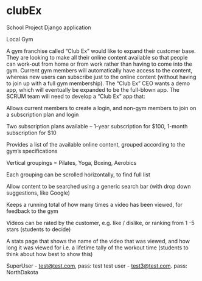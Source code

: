 # clubEx
School Project
Django application

Local Gym

A gym franchise called “Club Ex” would like to expand their customer base. They are looking to make all their online content available so that people can work-out from home or from work rather than having to come into the gym. Current gym members will automatically have access to the content, whereas new users can subscribe just to the online content (without having to join up with a full gym membership). The “Club Ex” CEO wants a demo app, which will eventually be expanded to be the full-blown app. The SCRUM team will need to develop a “Club Ex” app that:

Allows current members to create a login, and non-gym members to join on a subscription plan and login

Two subscription plans available – 1-year subscription for $100, 1-month subscription for $10

Provides a list of the available online content, grouped according to the gym’s specifications



Vertical groupings = Pilates, Yoga, Boxing, Aerobics

Each grouping can be scrolled horizontally, to find full list

Allow content to be searched using a generic search bar (with drop down suggestions, like Google)

Keeps a running total of how many times a video has been viewed, for feedback to the gym

Videos can be rated by the customer, e.g. like / dislike, or ranking from 1 -5 stars (students to decide)

A stats page that shows the name of the video that was viewed, and how long it was viewed for i.e. a lifetime tally of the workout time (students to think about how best to show this)

SuperUser - test@test.com, pass: test
test user - test3@test.com. pass: NorthDakota
